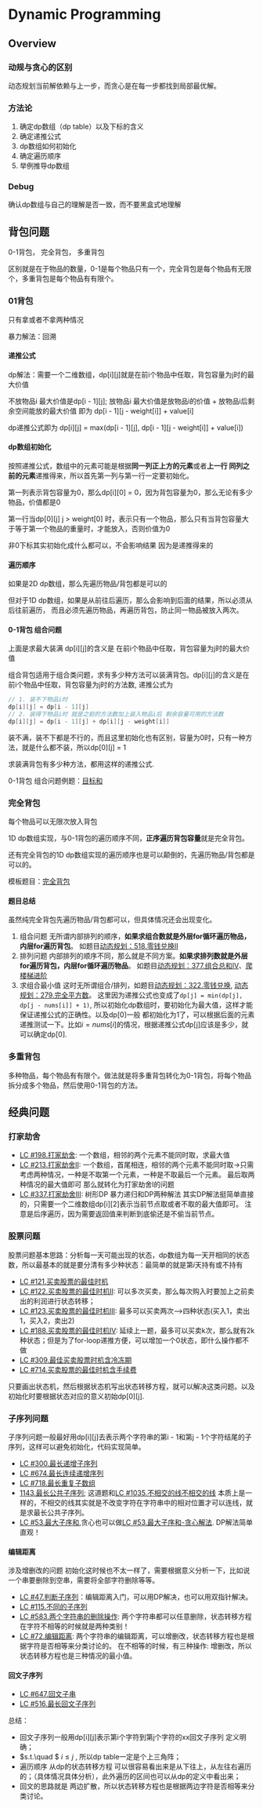 # Dynamic Programming

## Overview
### 动规与贪心的区别
动态规划当前解依赖与上一步，而贪心是在每一步都找到局部最优解。

### 方法论
1. 确定dp数组（dp table）以及下标的含义
2. 确定递推公式
3. dp数组如何初始化
4. 确定遍历顺序
5. 举例推导dp数组

### Debug
确认dp数组与自己的理解是否一致，而不要黑盒式地理解


## 背包问题
0-1背包， 完全背包， 多重背包 

区别就是在于物品的数量，0-1是每个物品只有一个，完全背包是每个物品有无限个，多重背包是每个物品有有限个。
### 01背包
只有拿或者不拿两种情况

暴力解法：回溯

#### 递推公式
dp解法：需要一个二维数组，dp[i][j]就是在前i个物品中任取，背包容量为j时的最大价值

不放物品i 最大价值是dp[i - 1][j]; 放物品i 最大价值是放物品i的价值 + 放物品i后剩余空间能放的最大价值 
即为 dp[i - 1][j - weight[i]] + value[i]

dp递推公式即为 dp[i][j] = max(dp[i - 1][j], dp[i - 1][j - weight[i]] + value[i])

#### dp数组初始化
按照递推公式，数组中的元素可能是根据**同一列正上方的元素**或者**上一行 同列之前的元素**递推得来，所以首先第一列与第一行一定要初始化。

第一列表示背包容量为0，那么dp[i][0] = 0，因为背包容量为0，那么无论有多少物品，价值都是0

第一行当dp[0][j] j > weight[0] 时，表示只有一个物品，那么只有当背包容量大于等于第一个物品的重量时，才能放入，否则价值为0

非0下标其实初始化成什么都可以，不会影响结果 因为是递推得来的

#### 遍历顺序
如果是2D dp数组，那么先遍历物品/背包都是可以的

但对于1D dp数组，如果是从前往后遍历，那么会影响到后面的结果，所以必须从后往前遍历，
而且必须先遍历物品，再遍历背包，防止同一物品被放入两次。

#### 0-1背包 组合问题
上面是求最大装满 dp[i][j]的含义是 在前i个物品中任取，背包容量为j时的最大价值

组合背包适用于组合类问题，求有多少种方法可以装满背包。dp[i][j]的含义是在前i个物品中任取，背包容量为j时的方法数,
递推公式为
```c++ 
// 1. 装不下物品i时
dp[i][j] = dp[i - 1][j]
// 2. 装得下物品i时 就是之前的方法数加上装入物品i后 剩余容量可用的方法数
dp[i][j] = dp[i - 1][j] + dp[i][j - weight[i]]
```
装不满，装不下都是不行的，而且这里初始化也有区别，容量为0时，只有一种方法，就是什么都不装，所以dp[0][j] = 1

求装满背包有多少种方法，都用这样的递推公式.

0-1背包 组合问题例题：[目标和](./target_sum.cpp)

### 完全背包
每个物品可以无限次放入背包

1D dp数组实现，与0-1背包的遍历顺序不同，**正序遍历背包容量**就是完全背包。

还有完全背包的1D dp数组实现的遍历顺序也是可以颠倒的，先遍历物品/背包都是可以的。

模板题目：[完全背包](./complete_knapsack.cpp)

#### 题目总结

虽然纯完全背包先遍历物品/背包都可以，但具体情况还会出现变化。

1. 组合问题 无所谓内部排列的顺序，**如果求组合数就是外层for循环遍历物品，内层for遍历背包**。 如题目[动态规划：518.零钱兑换II](./coin_change_ii.cpp)
2. 排列问题 内部排列的顺序不同，那么就是不同方案。**如果求排列数就是外层for遍历背包，内层for循环遍历物品**。 如题目[动态规划：377.组合总和IV](./combination_sum_iv.cpp)、[爬楼梯进阶](./climbing_stairs_ii.cpp)
3. 求组合最小值 这时无所谓组合/排列，如题目[动态规划：322.零钱兑换](./coin_change.cpp), [动态规划：279.完全平方数](./perfect_squares.cpp)。
这里因为递推公式也变成了```dp[j] = min(dp[j], dp[j - nums[i]] + 1)```, 所以初始化dp数组时，要初始化为最大值，这样才能保证递推公式的正确性。以及dp[0]一般
都初始化为1了，可以根据后面的元素递推测试一下。比如$i = nums[i]$的情况，根据递推公式dp[j]应该是多少，就可以确定dp[0].
### 多重背包
多种物品，每个物品有有限个。做法就是将多重背包转化为0-1背包，将每个物品拆分成多个物品，然后使用0-1背包的方法。

## 经典问题

### 打家劫舍
- [LC #198.打家劫舍](./house_robber.cpp): 一个数组，相邻的两个元素不能同时取，求最大值
- [LC #213.打家劫舍II](./house_robber_ii.cpp): 一个数组，首尾相连，相邻的两个元素不能同时取->只需考虑两种情况，一种是不取第一个元素，一种是不取最后一个元素。
最后取两种情况的最大值即可 那么就转化为打家劫舍I的问题
- [LC #337.打家劫舍III](./house_robber_iii.cpp): 树形DP 暴力递归和DP两种解法 其实DP解法挺简单直接的，只需要一个二维数组dp[i][2]表示当前节点取或者不取的最大值即可。
注意是后序遍历，因为需要返回值来判断到底偷还是不偷当前节点。
### 股票问题
股票问题基本思路：分析每一天可能出现的状态，dp数组为每一天开相同的状态数，所以最基本的就是要分清有多少种状态：最简单的就是第$i$天持有或不持有
- [LC #121.买卖股票的最佳时机](best_time_to_buy_and_sell_stock.cpp)
- [LC #122.买卖股票的最佳时机II](best_time_to_buy_and_sell_stock_ii.cpp): 可以多次买卖，那么每次购入时要加上之前卖出的利润进行状态转移；
- [LC #123.买卖股票的最佳时机III](best_time_to_buy_and_sell_stock_iii.cpp): 最多可以买卖两次—>四种状态(买入1，卖出1，买入2，卖出2)
- [LC #188.买卖股票的最佳时机IV](best_time_to_buy_and_sell_stock_iv.cpp): 延续上一题，最多可以买卖k次，那么就有2k种状态；但是为了for-loop递推方便，可以增加一个0状态，即什么操作都不做
- [LC #309.最佳买卖股票时机含冷冻期](best_time_to_buy_and_sell_stock_with_cooldown.cpp)
- [LC #714.买卖股票的最佳时机含手续费](best_time_to_buy_and_sell_stock_with_transaction_fee.cpp)

只要画出状态机，然后根据状态机写出状态转移方程，就可以解决这类问题。以及初始化时要根据状态对应的意义初始dp[0][j].
### 子序列问题
子序列问题一般最好用dp[i][j]去表示两个字符串的第i - 1和第j - 1个字符结尾的子序列，这样可以避免初始化，代码实现简单。
- [LC #300.最长递增子序列](./longest_increasing_subsequence.cpp)
- [LC #674.最长连续递增序列](./longest_continuous_increasing_subsequence.cpp)
- [LC #718.最长重复子数组](./maximum_length_of_repeated_subarray.cpp)
- [1143.最长公共子序列](./longest_common_subsequence.cpp); 这道题和[LC #1035.不相交的线不相交的线](https://leetcode.cn/problems/uncrossed-lines/description/)
本质上是一样的，不相交的线其实就是不改变字符在字符串中的相对位置才可以连线，就是求最长公共子序列。
- [LC #53.最大子序和](./maximum_subarray_dp.cpp),贪心也可以做[LC #53.最大子序和-贪心解法](../greedy_algorithm/maximum_subarray.cpp). DP解法简单直观！
#### 编辑距离
涉及增删改的问题 初始化这时候也不太一样了，需要根据意义分析一下，比如说一个串要删除到空串，需要将全部字符删除等等。
- [LC #47.判断子序列](./is_subsequence.cpp)：编辑距离入门，可以用DP解决，也可以用双指针解决。
- [LC #115.不同的子序列](./distinct_subsequences.cpp)
- [LC #583.两个字符串的删除操作](delete_operation_for_two_strings.cpp): 两个字符串都可以任意删除，状态转移方程在字符不相等的时候就是两种类别！
- [LC #72.编辑距离](./edit_distance.cpp): 两个字符串的编辑距离，可以增删改，状态转移方程也是根据字符是否相等来分类讨论的。
在不相等的时候，有三种操作: 增删改，所以状态转移方程也是三种情况的最小值。
#### 回文子序列
- [LC #647.回文子串](palindromic_substrings.cpp)
- [LC #516.最长回文子序列](longest_palindromic_subsequence.cpp)

总结：
- 回文子序列一般用dp[i][j]表示第i个字符到第j个字符的xx回文子序列 定义明确；
- $s.t.\quad $  $i \leq j$ , 所以dp table一定是个上三角阵；
- 遍历顺序 从dp的状态转移方程 可以很容易看出来是从下往上，从左往右遍历的；（具体情况具体分析），此外遍历的区间也可以从dp的定义中看出来；
- 回文的思路就是 两边扩散，所以状态转移方程也是根据两边字符是否相等来分类讨论。

